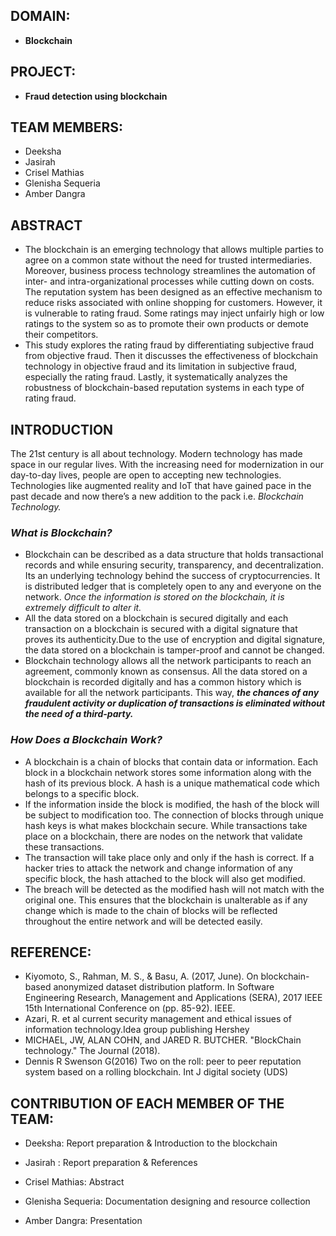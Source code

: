 










 

## DOMAIN:
- **Blockchain** 
## PROJECT: 
- **Fraud detection using blockchain**
## TEAM MEMBERS:
- Deeksha
- Jasirah
- Crisel Mathias 
- Glenisha Sequeria
- Amber Dangra


## ABSTRACT
- The blockchain is an emerging technology that allows multiple parties to agree on a common state without the need for trusted intermediaries. Moreover, business process technology streamlines the automation of inter- and intra-organizational processes while cutting down on costs. The reputation system has been designed as an effective mechanism to reduce risks associated with online shopping
for customers. However, it is vulnerable to rating fraud. Some ratings may inject unfairly high or low ratings to the system so as to promote their own products or demote their competitors.
- This study explores the rating fraud by differentiating subjective fraud from objective fraud. Then it discusses the effectiveness of blockchain technology in objective fraud and its limitation in subjective fraud, especially the rating fraud. Lastly, it systematically analyzes the robustness of blockchain-based reputation systems in each type of rating fraud.




## INTRODUCTION

The 21st century is all about technology. Modern technology has made space in our regular lives. With the increasing need for modernization in our day-to-day lives, people are open to accepting new technologies. Technologies like augmented reality and IoT that have gained pace in the past decade and now there’s a new addition to the pack i.e. *Blockchain Technology.* 


### *What is Blockchain?*  


-   Blockchain can be described as a data structure that holds transactional records and while ensuring security, transparency, and decentralization. Its an underlying technology behind the success of cryptocurrencies. It is distributed ledger that is completely open to any and everyone on the network. *Once the information is stored on the blockchain, it is extremely difficult to alter it.*
- All the data stored on a blockchain is secured digitally and each transaction on a blockchain is secured with a digital signature that proves its authenticity.Due to the use of encryption and digital signature, the data stored on a blockchain is tamper-proof and cannot be changed.
- Blockchain technology allows all the network participants to reach an agreement, commonly known as consensus. All the data stored on a blockchain is recorded digitally and has a common history which is available for all the network participants. This way, **_the chances of any fraudulent activity or duplication of transactions is eliminated without the need of a third-party._**
### *How Does a Blockchain Work?*
- A blockchain is a chain of blocks that contain data or information. Each block in a blockchain network stores some information along with the hash of its previous block. A hash is a unique mathematical code which belongs to a specific block.
- If the information inside the block is modified, the hash of the block will be subject to modification too. The connection of blocks through unique hash keys is what makes blockchain secure. While transactions take place on a blockchain, there are nodes on the network that validate these transactions. 
- The transaction will take place only and only if the hash is correct. If a hacker tries to attack the network and change information of any specific block, the hash attached to the block will also get modified.
- The breach will be detected as the modified hash will not match with the original one. This ensures that the blockchain is unalterable as if any change which is made to the chain of blocks will be reflected throughout the entire network and will be detected easily.









## REFERENCE:
- Kiyomoto, S., Rahman, M. S., & Basu, A. (2017, June). On blockchain-based anonymized dataset distribution platform. In Software         Engineering Research, Management and Applications (SERA), 2017 IEEE 15th International Conference on (pp. 85-92). IEEE.
- Azari, R. et al current security management and ethical issues of information technology.Idea group publishing Hershey
- MICHAEL, JW, ALAN COHN, and JARED R. BUTCHER. "BlockChain technology." The Journal (2018).
- Dennis R Swenson G(2016) Two on the roll: peer to peer reputation system based on a rolling blockchain. Int J digital society (UDS) 




## CONTRIBUTION OF EACH MEMBER OF THE TEAM:
- Deeksha: Report preparation & Introduction to the blockchain 


- Jasirah : Report preparation & References 


- Crisel Mathias: Abstract
- Glenisha Sequeria: Documentation designing and resource collection
- Amber Dangra: Presentation 

